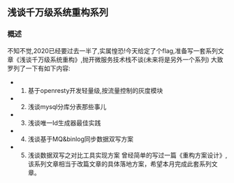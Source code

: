 ## 浅谈千万级系统重构系列
  ### 概述
  不知不觉,2020已经要过去一半了,实属惶恐!今天给定了个flag,准备写一套系列文章《浅谈千万级系统重构》,抛开微服务技术栈不谈(未来将是另外一个系列)
大致罗列了一下有如下内容:
 * 1. 基于openresty开发轻量级,按流量控制的灰度模块
 * 2. 浅谈mysql分库分表那些事儿
 * 3. 浅谈唯一Id生成器最佳实践
 * 4. 浅谈基于MQ&binlog同步数据双写方案
 * 5. 浅谈数据双写之对比工具实现方案
曾经简单的写过一篇《重构方案设计》,该系列文章相当于改篇文章的具体落地方案，希望本月完成此套系列文章。